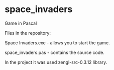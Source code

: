 # space_invaders
Game in Pascal

Files in the repository:

Space Invaders.exe - allows you to start the game.

space_invaders.pas - contains the source code.

In the project it was used zengl-src-0.3.12 library.
